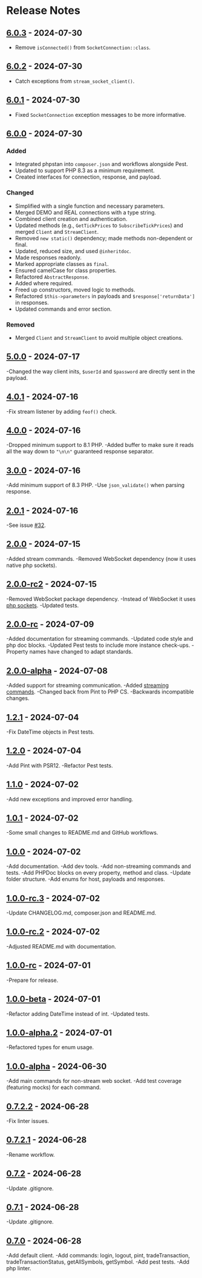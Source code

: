 # Release Notes

## [6.0.3](https://github.com/timirey/xapi-php/compare/6.0.2..6.0.3) - 2024-07-30

- Remove `isConnected()` from `SocketConnection::class`.

## [6.0.2](https://github.com/timirey/xapi-php/compare/6.0.1..6.0.2) - 2024-07-30

- Catch exceptions from `stream_socket_client()`.

## [6.0.1](https://github.com/timirey/xapi-php/compare/6.0.0..6.0.1) - 2024-07-30

- Fixed `SocketConnection` exception messages to be more informative.

## [6.0.0](https://github.com/timirey/xapi-php/compare/5.0.0..6.0.0) - 2024-07-30

### Added

- Integrated phpstan into `composer.json` and workflows alongside Pest.
- Updated to support PHP 8.3 as a minimum requirement.
- Created interfaces for connection, response, and payload.

### Changed

- Simplified with a single function and necessary parameters.
- Merged DEMO and REAL connections with a type string.
- Combined client creation and authentication.
- Updated methods (e.g., `GetTickPrices` to `SubscribeTickPrices`) and merged `Client` and `StreamClient`.
- Removed `new static()` dependency; made methods non-dependent or final.
- Updated, reduced size, and used `@inheritdoc`.
- Made responses readonly.
- Marked appropriate classes as `final`.
- Ensured camelCase for class properties.
- Refactored `AbstractResponse`.
- Added where required.
- Freed up constructors, moved logic to methods.
- Refactored `$this->parameters` in payloads and `$response['returnData']` in responses.
- Updated commands and error section.

### Removed

- Merged `Client` and `StreamClient` to avoid multiple object creations.

## [5.0.0](https://github.com/timirey/xapi-php/compare/4.0.1..5.0.0) - 2024-07-17

-Changed the way client inits, `$userId` and `$password` are directly sent in the payload.

## [4.0.1](https://github.com/timirey/xapi-php/compare/4.0.0..4.0.1) - 2024-07-16

-Fix stream listener by adding `feof()` check.

## [4.0.0](https://github.com/timirey/xapi-php/compare/3.0.0..4.0.0) - 2024-07-16

-Dropped minimum support to 8.1 PHP.
-Added buffer to make sure it reads all the way down to `"\n\n"` guaranteed response separator.

## [3.0.0](https://github.com/timirey/xapi-php/compare/2.0.1...3.0.0) - 2024-07-16

-Add minimum support of 8.3 PHP.
-Use `json_validate()` when parsing response.

## [2.0.1](https://github.com/timirey/xapi-php/compare/2.0.0...2.0.1) - 2024-07-16

-See issue [#32](https://github.com/timirey/xapi-php/issues/32).

## [2.0.0](https://github.com/timirey/xapi-php/compare/1.2.1...2.0.0) - 2024-07-15

-Added stream commands.
-Removed WebSocket dependency (now it uses native php sockets).

## [2.0.0-rc2](https://github.com/timirey/xapi-php/compare/2.0.0-rc...2.0.0-rc2) - 2024-07-15

-Removed WebSocket package dependency.
-Instead of WebSocket it uses [php sockets](https://www.php.net/manual/en/book.sockets.php).
-Updated tests.

## [2.0.0-rc](https://github.com/timirey/xapi-php/compare/2.0.0-alpha...2.0.0-rc) - 2024-07-09

-Added documentation for streaming commands.
-Updated code style and php doc blocks.
-Updated Pest tests to include more instance check-ups.
-Property names have changed to adapt standards.

## [2.0.0-alpha](https://github.com/timirey/xapi-php/compare/1.2.1...2.0.0-alpha) - 2024-07-08

-Added support for streaming communication.
-Added [streaming commands](http://developers.xstore.pro/documentation/#available-streaming-commands).
-Changed back from Pint to PHP CS.
-Backwards incompatible changes.

## [1.2.1](https://github.com/timirey/xapi-php/compare/1.2.0...1.2.1) - 2024-07-04

-Fix DateTime objects in Pest tests.

## [1.2.0](https://github.com/timirey/xapi-php/compare/1.1.0...1.2.0) - 2024-07-04

-Add Pint with PSR12.
-Refactor Pest tests.

## [1.1.0](https://github.com/timirey/xapi-php/compare/1.0.1...1.1.0) - 2024-07-02

-Add new exceptions and improved error handling.

## [1.0.1](https://github.com/timirey/xapi-php/compare/1.0.0...1.0.1) - 2024-07-02

-Some small changes to README.md and GitHub workflows.

## [1.0.0](https://github.com/timirey/xapi-php/compare/0.7.2.2...1.0.0) - 2024-07-02

-Add documentation.
-Add dev tools.
-Add non-streaming commands and tests.
-Add PHPDoc blocks on every property, method and class.
-Update folder structure.
-Add enums for host, payloads and responses.

## [1.0.0-rc.3](https://github.com/timirey/xapi-php/compare/1.0.0-rc.2...1.0.0-rc.3) - 2024-07-02

-Update CHANGELOG.md, composer.json and README.md.

## [1.0.0-rc.2](https://github.com/timirey/xapi-php/compare/1.0.0-rc...1.0.0-rc.2) - 2024-07-02

-Adjusted README.md with documentation.

## [1.0.0-rc](https://github.com/timirey/xapi-php/compare/1.0.0-beta...1.0.0-rc) - 2024-07-01

-Prepare for release.

## [1.0.0-beta](https://github.com/timirey/xapi-php/compare/1.0.0-alpha.2...1.0.0-beta) - 2024-07-01

-Refactor adding DateTime instead of int.
-Updated tests.

## [1.0.0-alpha.2](https://github.com/timirey/xapi-php/compare/1.0.0-alpha...1.0.0-alpha.2) - 2024-07-01

-Refactored types for enum usage.

## [1.0.0-alpha](https://github.com/timirey/xapi-php/compare/0.7.2.2...1.0.0-alpha) - 2024-06-30

-Add main commands for non-stream web socket.
-Add test coverage (featuring mocks) for each command.

## [0.7.2.2](https://github.com/timirey/xapi-php/compare/0.7.2.1...0.7.2.2) - 2024-06-28

-Fix linter issues.

## [0.7.2.1](https://github.com/timirey/xapi-php/compare/0.7.2...0.7.2.1) - 2024-06-28

-Rename workflow.

## [0.7.2](https://github.com/timirey/xapi-php/compare/0.7.1...0.7.2) - 2024-06-28

-Update .gitignore.

## [0.7.1](https://github.com/timirey/xapi-php/compare/0.7.0...0.7.1) - 2024-06-28

-Update .gitignore.

## [0.7.0](https://github.com/timirey/xapi-php/commits/0.7.0) - 2024-06-28

-Add default client.
-Add commands: login, logout, pint, tradeTransaction, tradeTransactionStatus, getAllSymbols, getSymbol.
-Add pest tests.
-Add php linter.

